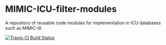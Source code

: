# MIMIC-ICU-filter-modules
A repository of reusable code modules for implementation in ICU databases such as MIMIC-III. 

[![Travis-CI Build Status](https://travis-ci.org/.svg?branch=master)](https://travis-ci.org/)

